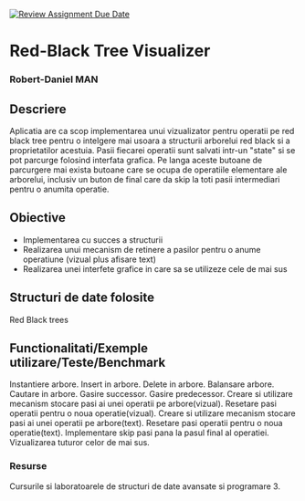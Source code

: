 [![Review Assignment Due Date](https://classroom.github.com/assets/deadline-readme-button-24ddc0f5d75046c5622901739e7c5dd533143b0c8e959d652212380cedb1ea36.svg)](https://classroom.github.com/a/rMuwFItl)
# Red-Black Tree Visualizer
### Robert-Daniel MAN

## Descriere
Aplicatia are ca scop implementarea unui vizualizator pentru operatii pe red black tree pentru o intelgere mai usoara a structurii arborelui red black si a proprietatilor acestuia. Pasii fiecarei operatii sunt salvati intr-un "state" si se pot parcurge folosind interfata grafica. Pe langa aceste butoane de parcurgere mai exista butoane care se ocupa de operatiile elementare ale arborelui, inclusiv un buton de final care da skip la toti pasii intermediari pentru o anumita operatie.

## Obiective

* Implementarea cu succes a structurii
* Realizarea unui mecanism de retinere a pasilor pentru o anume operatiune (vizual plus afisare text)
* Realizarea unei interfete grafice in care sa se utilizeze cele de mai sus

## Structuri de date folosite

Red Black trees

## Functionalitati/Exemple utilizare/Teste/Benchmark
Instantiere arbore.
Insert in arbore.
Delete in arbore.
Balansare arbore.
Cautare in arbore.
Gasire successor.
Gasire predecessor.
Creare si utilizare mecanism stocare pasi ai unei operatii pe arbore(vizual).
Resetare pasi operatii pentru o noua operatie(vizual).
Creare si utilizare mecanism stocare pasi ai unei operatii pe arbore(text).
Resetare pasi operatii pentru o noua operatie(text).
Implementare skip pasi pana la pasul final al operatiei.
Vizualizarea tuturor celor de mai sus.


### Resurse
Cursurile si laboratoarele de structuri de date avansate si programare 3.

